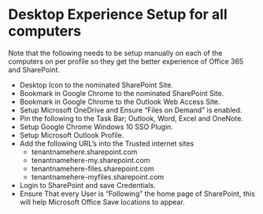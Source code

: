 # Desktop Experience Setup for all computers
Note that the following needs to be setup manually on each of the computers on per profile so they get the better experience of Office 365 and SharePoint.

- Desktop Icon to the nominated SharePoint Site.
- Bookmark in Google Chrome to the nominated SharePoint Site.
- Bookmark in Google Chrome to the Outlook Web Access Site.
- Setup Microsoft OneDrive and Ensure “Files on Demand” is enabled.
- Pin the following to the Task Bar; Outlook, Word, Excel and OneNote.
- Setup Google Chrome Windows 10 SSO Plugin.
- Setup Microsoft Outlook Profile.
- Add the following URL’s into the Trusted internet sites
  - tenantnamehere.sharepoint.com
  - tenantnamehere-my.sharepoint.com
  - tenantnamehere-files.sharepoint.com
  - tenantnamehere-myfiles.sharepoint.com
- Login to SharePoint and save Credentials.
- Ensure That every User is “Following” the home page of SharePoint, this will help Microsoft Office Save locations to appear.


